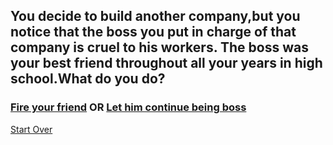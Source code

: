 ## You decide to build another company,but you notice that the boss you put in charge of that company is cruel to his workers. The boss was your best friend throughout all your years in high school.What do you do? 

### [Fire your friend](success.md) OR [Let him continue being boss](companyfailed.md)

[Start Over](./home.md)
